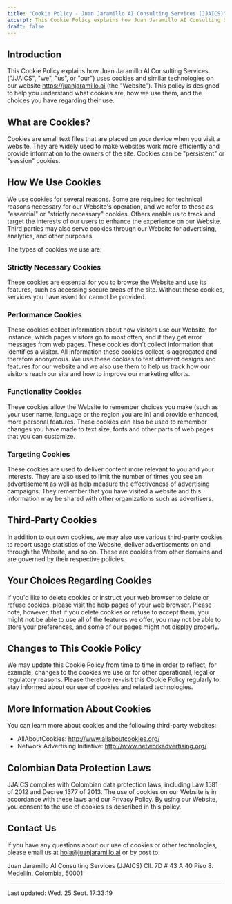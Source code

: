 ```yaml
---
title: "Cookie Policy - Juan Jaramillo AI Consulting Services (JJAICS)"
excerpt: This Cookie Policy explains how Juan Jaramillo AI Consulting Services ("JJAICS", "we", "us", or "our") uses cookies and similar technologies on our website <https://juanjaramillo.ai> (the "Website"). This policy is designed to help you understand what cookies are, how we use them, and the choices you have regarding their use.
draft: false
---
```

## Introduction

This Cookie Policy explains how Juan Jaramillo AI Consulting Services ("JJAICS", "we", "us", or "our") uses cookies and similar technologies on our website <https://juanjaramillo.ai> (the "Website"). This policy is designed to help you understand what cookies are, how we use them, and the choices you have regarding their use.

## What are Cookies?

Cookies are small text files that are placed on your device when you visit a website. They are widely used to make websites work more efficiently and provide information to the owners of the site. Cookies can be "persistent" or "session" cookies.

## How We Use Cookies

We use cookies for several reasons. Some are required for technical reasons necessary for our Website's operation, and we refer to these as "essential" or "strictly necessary" cookies. Others enable us to track and target the interests of our users to enhance the experience on our Website. Third parties may also serve cookies through our Website for advertising, analytics, and other purposes.

The types of cookies we use are:

### Strictly Necessary Cookies

These cookies are essential for you to browse the Website and use its features, such as accessing secure areas of the site. Without these cookies, services you have asked for cannot be provided.

### Performance Cookies

These cookies collect information about how visitors use our Website, for instance, which pages visitors go to most often, and if they get error messages from web pages. These cookies don't collect information that identifies a visitor. All information these cookies collect is aggregated and therefore anonymous. We use these cookies to test different designs and features for our website and we also use them to help us track how our visitors reach our site and how to improve our marketing efforts.

### Functionality Cookies

These cookies allow the Website to remember choices you make (such as your user name, language or the region you are in) and provide enhanced, more personal features. These cookies can also be used to remember changes you have made to text size, fonts and other parts of web pages that you can customize.

### Targeting Cookies

These cookies are used to deliver content more relevant to you and your interests. They are also used to limit the number of times you see an advertisement as well as help measure the effectiveness of advertising campaigns. They remember that you have visited a website and this information may be shared with other organizations such as advertisers.

## Third-Party Cookies

In addition to our own cookies, we may also use various third-party cookies to report usage statistics of the Website, deliver advertisements on and through the Website, and so on. These are cookies from other domains and are governed by their respective policies.

## Your Choices Regarding Cookies

If you'd like to delete cookies or instruct your web browser to delete or refuse cookies, please visit the help pages of your web browser. Please note, however, that if you delete cookies or refuse to accept them, you might not be able to use all of the features we offer, you may not be able to store your preferences, and some of our pages might not display properly.

## Changes to This Cookie Policy

We may update this Cookie Policy from time to time in order to reflect, for example, changes to the cookies we use or for other operational, legal or regulatory reasons. Please therefore re-visit this Cookie Policy regularly to stay informed about our use of cookies and related technologies.

## More Information About Cookies

You can learn more about cookies and the following third-party websites:

- AllAboutCookies: <http://www.allaboutcookies.org/>
- Network Advertising Initiative: <http://www.networkadvertising.org/>

## Colombian Data Protection Laws

JJAICS complies with Colombian data protection laws, including Law 1581 of 2012 and Decree 1377 of 2013. The use of cookies on our Website is in accordance with these laws and our Privacy Policy. By using our Website, you consent to the use of cookies as described in this policy.

## Contact Us

If you have any questions about our use of cookies or other technologies, please email us at [hola@juanjaramillo.ai](mailto:hola@juanjaramillo.ai) or by post to:

Juan Jaramillo AI Consulting Services (JJAICS)
Cll. 7D # 43 A 40 Piso 8. Medellín, Colombia, 50001

---

Last updated: Wed. 25 Sept. 17:33:19
